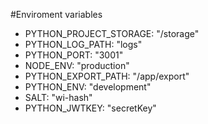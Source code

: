#Enviroment variables
  + PYTHON_PROJECT_STORAGE: "/storage"
  + PYTHON_LOG_PATH: "logs"
  + PYTHON_PORT: "3001"
  + NODE_ENV: "production"
  + PYTHON_EXPORT_PATH: "/app/export"
  + PYTHON_ENV: "development"
  + SALT: "wi-hash"
  + PYTHON_JWTKEY: "secretKey"